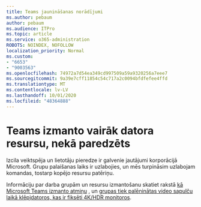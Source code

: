 ```yaml
---
title: Teams jaunināšanas norādījumi
ms.author: pebaum
author: pebaum
ms.audience: ITPro
ms.topic: article
ms.service: o365-administration
ROBOTS: NOINDEX, NOFOLLOW
localization_priority: Normal
ms.custom:
- "6653"
- "9003563"
ms.openlocfilehash: 74972a7d54ea349cd997509a59a9320256a7eee7
ms.sourcegitcommit: 9a39e7cff11854c54c717a2c0094bfdfefee4ffd
ms.translationtype: MT
ms.contentlocale: lv-LV
ms.lasthandoff: 10/01/2020
ms.locfileid: "48364888"
---
```

# <a name="teams-is-using-more-computer-resources-than-expected"></a>Teams izmanto vairāk datora resursu, nekā paredzēts

Izcila veiktspēja un lietotāju pieredze ir galvenie jautājumi korporācijā Microsoft. Grupu palaišanas laiks ir uzlabojies, un mēs turpināsim uzlabojam komandas, tostarp kopējo resursu patēriņu.  

Informāciju par darba grupām un resursu izmantošanu skatiet rakstā [kā Microsoft Teams izmanto atmiņu](https://docs.microsoft.com/microsoftteams/teams-memory-usage-perf)  , un  [grupas tiek palēninātas video sapulču laikā klēpjdatoros, kas ir fiksēti 4K/HDR monitoros](https://docs.microsoft.com/MicrosoftTeams/troubleshoot/known-issues/teams-slow-video-meetings-laptops-4k).
